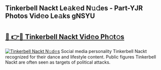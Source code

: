 ## Tinkerbell Nackt Le𝚊k𝚎d N𝚞𝚍es - Part-YJR Photos Vid𝚎o Le𝚊ks gNSYU

# <h2><a href="http://fbaxha3.evod.top/?m=Tinkerbell+Nackt">🔗 👉🔴 Tinkerbell Nackt Vid𝚎o Ph𝚘t𝚘s</a></h2>

[![Tinkerbell Nackt N𝚞d𝚎s](https://i.imgur.com/8V9OHl7.gif)](http://fbaxha3.evod.top/?m=Tinkerbell+Nackt)
Social media personality Tinkerbell Nackt recognized for their dance and lifestyle content. Public figures Tinkerbell Nackt are often seen as targets of political attacks. 
